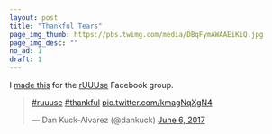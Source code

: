 ```yaml
---
layout: post
title: "Thankful Tears"
page_img_thumb: https://pbs.twimg.com/media/DBqFymAWAAEiKiQ.jpg
page_img_desc: ""
no_ad: 1
draft: 1
---
```


I <a href="https://www.facebook.com/photo.php?fbid=10210754058501835&set=gm.1426523684078168&type=3&theater">made this</a> for the <a href="https://www.facebook.com/groups/1144470838950122/">rUUUse</a> Facebook group. 

<blockquote class="twitter-tweet" data-lang="en"><p lang="und" dir="ltr"><a href="https://twitter.com/hashtag/ruuuse?src=hash">#ruuuse</a> <a href="https://twitter.com/hashtag/thankful?src=hash">#thankful</a> <a href="https://t.co/kmagNqXgN4">pic.twitter.com/kmagNqXgN4</a></p>&mdash; Dan Kuck-Alvarez (@dankuck) <a href="https://twitter.com/dankuck/status/872156629495685124">June 6, 2017</a></blockquote>
<script async src="//platform.twitter.com/widgets.js" charset="utf-8"></script>
